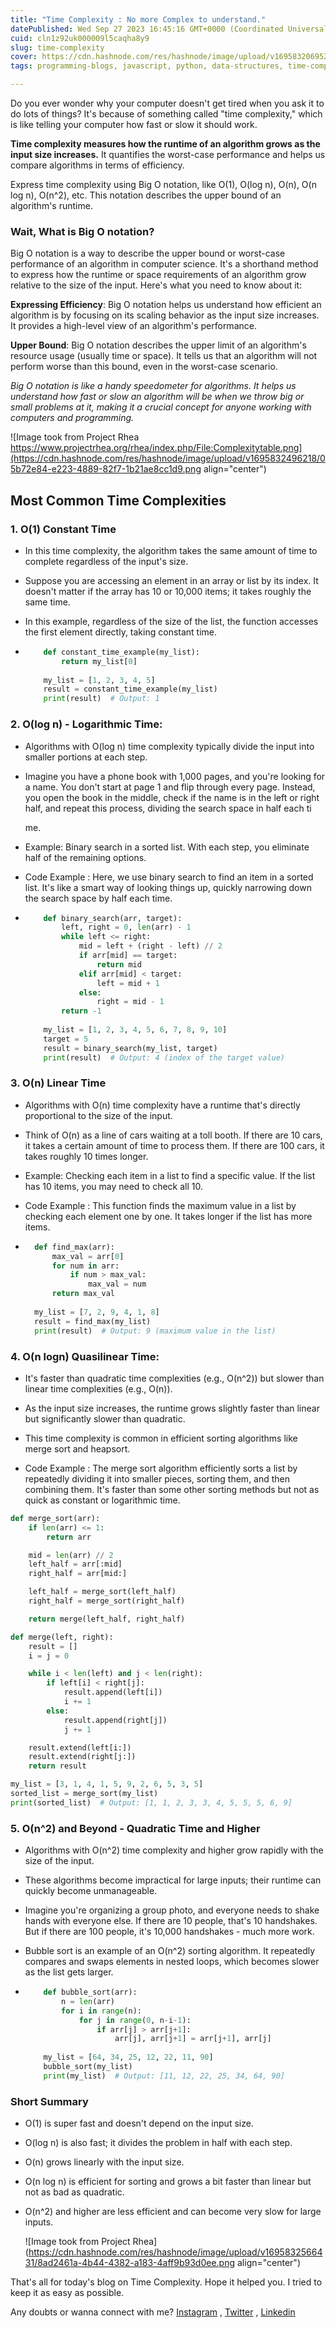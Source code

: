 ```yaml
---
title: "Time Complexity : No more Complex to understand."
datePublished: Wed Sep 27 2023 16:45:16 GMT+0000 (Coordinated Universal Time)
cuid: cln1z92uk000009l5caqha8y9
slug: time-complexity
cover: https://cdn.hashnode.com/res/hashnode/image/upload/v1695832069525/4575560f-b607-4786-be28-22eb1ad02887.png
tags: programming-blogs, javascript, python, data-structures, time-complexity

---
```


Do you ever wonder why your computer doesn't get tired when you ask it to do lots of things? It's because of something called "time complexity," which is like telling your computer how fast or slow it should work.

**Time complexity measures how the runtime of an algorithm grows as the input size increases.** It quantifies the worst-case performance and helps us compare algorithms in terms of efficiency.

Express time complexity using Big O notation, like O(1), O(log n), O(n), O(n log n), O(n^2), etc. This notation describes the upper bound of an algorithm's runtime.

### **Wait, What is Big O notation?**

Big O notation is a way to describe the upper bound or worst-case performance of an algorithm in computer science. It's a shorthand method to express how the runtime or space requirements of an algorithm grow relative to the size of the input. Here's what you need to know about it:

**Expressing Efficiency**: Big O notation helps us understand how efficient an algorithm is by focusing on its scaling behavior as the input size increases. It provides a high-level view of an algorithm's performance.

**Upper Bound**: Big O notation describes the upper limit of an algorithm's resource usage (usually time or space). It tells us that an algorithm will not perform worse than this bound, even in the worst-case scenario.

*Big O notation is like a handy speedometer for algorithms. It helps us understand how fast or slow an algorithm will be when we throw big or small problems at it, making it a crucial concept for anyone working with computers and programming.*

![Image took from Project Rhea https://www.projectrhea.org/rhea/index.php/File:Complexitytable.png](https://cdn.hashnode.com/res/hashnode/image/upload/v1695832496218/05b72e84-e223-4889-82f7-1b21ae8cc1d9.png align="center")

## Most Common Time Complexities

### 1\. O(1) Constant Time

* In this time complexity, the algorithm takes the same amount of time to complete regardless of the input's size.
    
* Suppose you are accessing an element in an array or list by its index. It doesn't matter if the array has 10 or 10,000 items; it takes roughly the same time.
    
* In this example, regardless of the size of the list, the function accesses the first element directly, taking constant time.
    
* ```python
      def constant_time_example(my_list):
          return my_list[0]
      
      my_list = [1, 2, 3, 4, 5]
      result = constant_time_example(my_list)
      print(result)  # Output: 1
    ```
    

### 2\. O(log n) - Logarithmic Time:

* Algorithms with O(log n) time complexity typically divide the input into smaller portions at each step.
    
* Imagine you have a phone book with 1,000 pages, and you're looking for a name. You don't start at page 1 and flip through every page. Instead, you open the book in the middle, check if the name is in the left or right half, and repeat this process, dividing the search space in half each ti
    
    me.
    
* Example: Binary search in a sorted list. With each step, you eliminate half of the remaining options.
    
* Code Example : Here, we use binary search to find an item in a sorted list. It's like a smart way of looking things up, quickly narrowing down the search space by half each time.
    
* ```python
      def binary_search(arr, target):
          left, right = 0, len(arr) - 1
          while left <= right:
              mid = left + (right - left) // 2
              if arr[mid] == target:
                  return mid
              elif arr[mid] < target:
                  left = mid + 1
              else:
                  right = mid - 1
          return -1
      
      my_list = [1, 2, 3, 4, 5, 6, 7, 8, 9, 10]
      target = 5
      result = binary_search(my_list, target)
      print(result)  # Output: 4 (index of the target value)
    ```
    

### 3\. **O(n) Linear Time**

* Algorithms with O(n) time complexity have a runtime that's directly proportional to the size of the input.
    
* Think of O(n) as a line of cars waiting at a toll booth. If there are 10 cars, it takes a certain amount of time to process them. If there are 100 cars, it takes roughly 10 times longer.
    
* Example: Checking each item in a list to find a specific value. If the list has 10 items, you may need to check all 10.
    
* Code Example : This function finds the maximum value in a list by checking each element one by one. It takes longer if the list has more items.
    
* ```python
    def find_max(arr):
        max_val = arr[0]
        for num in arr:
            if num > max_val:
                max_val = num
        return max_val
    
    my_list = [7, 2, 9, 4, 1, 8]
    result = find_max(my_list)
    print(result)  # Output: 9 (maximum value in the list)
    ```
    

### **4\. O(n logn) Quasilinear Time:**

* It's faster than quadratic time complexities (e.g., O(n^2)) but slower than linear time complexities (e.g., O(n)).
    
* As the input size increases, the runtime grows slightly faster than linear but significantly slower than quadratic.
    
* This time complexity is common in efficient sorting algorithms like merge sort and heapsort.
    
* Code Example : The merge sort algorithm efficiently sorts a list by repeatedly dividing it into smaller pieces, sorting them, and then combining them. It's faster than some other sorting methods but not as quick as constant or logarithmic time.
    

```python
def merge_sort(arr):
    if len(arr) <= 1:
        return arr

    mid = len(arr) // 2
    left_half = arr[:mid]
    right_half = arr[mid:]

    left_half = merge_sort(left_half)
    right_half = merge_sort(right_half)

    return merge(left_half, right_half)

def merge(left, right):
    result = []
    i = j = 0

    while i < len(left) and j < len(right):
        if left[i] < right[j]:
            result.append(left[i])
            i += 1
        else:
            result.append(right[j])
            j += 1

    result.extend(left[i:])
    result.extend(right[j:])
    return result

my_list = [3, 1, 4, 1, 5, 9, 2, 6, 5, 3, 5]
sorted_list = merge_sort(my_list)
print(sorted_list)  # Output: [1, 1, 2, 3, 3, 4, 5, 5, 5, 6, 9]
```

### **5\. O(n^2) and Beyond - Quadratic Time and Higher**

* Algorithms with O(n^2) time complexity and higher grow rapidly with the size of the input.
    
* These algorithms become impractical for large inputs; their runtime can quickly become unmanageable.
    
* Imagine you're organizing a group photo, and everyone needs to shake hands with everyone else. If there are 10 people, that's 10 handshakes. But if there are 100 people, it's 10,000 handshakes - much more work.
    
* Bubble sort is an example of an O(n^2) sorting algorithm. It repeatedly compares and swaps elements in nested loops, which becomes slower as the list gets larger.
    
* ```python
      def bubble_sort(arr):
          n = len(arr)
          for i in range(n):
              for j in range(0, n-i-1):
                  if arr[j] > arr[j+1]:
                      arr[j], arr[j+1] = arr[j+1], arr[j]
      
      my_list = [64, 34, 25, 12, 22, 11, 90]
      bubble_sort(my_list)
      print(my_list)  # Output: [11, 12, 22, 25, 34, 64, 90]
    ```
    

### Short Summary

* O(1) is super fast and doesn't depend on the input size.
    
* O(log n) is also fast; it divides the problem in half with each step.
    
* O(n) grows linearly with the input size.
    
* O(n log n) is efficient for sorting and grows a bit faster than linear but not as bad as quadratic.
    
* O(n^2) and higher are less efficient and can become very slow for large inputs.
    
    ![Image took from Project Rhea](https://cdn.hashnode.com/res/hashnode/image/upload/v1695832566431/8ad2461a-4b44-4382-a183-4aff9b93d0ee.png align="center")
    

That's all for today's blog on Time Complexity. Hope it helped you. I tried to keep it as easy as possible.

Any doubts or wanna connect with me? [Instagram](https://www.instagram.com/thegeekyb0y) , [Twitter](Https://www.twitter.com/thegeekyb0y) , [Linkedin](Https://linkedin.com/in/adityacodes)